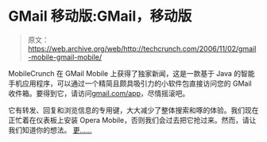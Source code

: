 # GMail 移动版:GMail，移动版

> 原文：<https://web.archive.org/web/http://techcrunch.com/2006/11/02/gmail-mobile-gmail-mobile/>

MobileCrunch 在 GMail Mobile 上获得了独家新闻，这是一款基于 Java 的智能手机应用程序，可以通过一个精简且颇具吸引力的小软件包直接访问您的 GMail 收件箱。要得到它，请访问[gmail.com/app](https://web.archive.org/web/20141103153445/http://www.gmail.com/app)，尽情摇滚吧。

它有转发、回复和浏览信息的专用键，大大减少了整体搜索和啄的体验。我们现在正忙着在仪表板上安装 Opera Mobile，否则我们会过去把它抢过来。然而，请让我们知道你的想法。
[更……](https://web.archive.org/web/20141103153445/http://mobilecrunch.com/2006/11/02/google-updates-mobile-services-new-downloadable-application-speeds-up-gmail/)